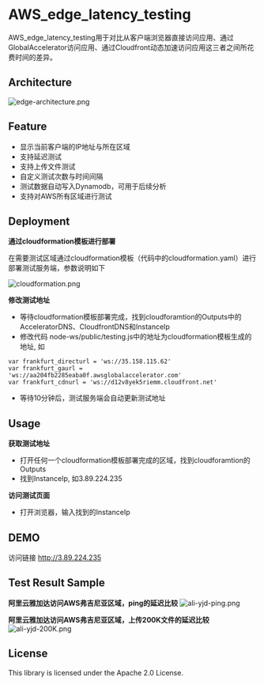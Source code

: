 # AWS_edge_latency_testing

AWS_edge_latency_testing用于对比从客户端浏览器直接访问应用、通过GlobalAccelerator访问应用、通过Cloudfront动态加速访问应用这三者之间所花费时间的差异。

## Architecture
![edge-architecture.png](https://pwmbjs.s3.cn-north-1.amazonaws.com.cn/AWS_edge_latency_testing/edge-architecture.png)

## Feature
- 显示当前客户端的IP地址与所在区域
- 支持延迟测试
- 支持上传文件测试
- 自定义测试次数与时间间隔
- 测试数据自动写入Dynamodb，可用于后续分析
- 支持对AWS所有区域进行测试

## Deployment
**通过cloudformation模板进行部署**

在需要测试区域通过cloudformation模板（代码中的cloudformation.yaml）进行部署测试服务端，参数说明如下

![cloudformation.png](https://pwmbjs.s3.cn-north-1.amazonaws.com.cn/AWS_edge_latency_testing/cloudformation.png)

**修改测试地址**
- 等待cloudformation模板部署完成，找到cloudforamtion的Outputs中的AcceleratorDNS、CloudfrontDNS和InstanceIp
- 修改代码 node-ws/public/testing.js中的地址为cloudformation模板生成的地址, 如
```
var frankfurt_directurl = 'ws://35.158.115.62'
var frankfurt_gaurl = 'ws://aa204fb2285eaba0f.awsglobalaccelerator.com'
var frankfurt_cdnurl = 'ws://d12v8yek5riemm.cloudfront.net'
```
- 等待10分钟后，测试服务端会自动更新测试地址

## Usage
**获取测试地址**
- 打开任何一个cloudformation模板部署完成的区域，找到cloudforamtion的Outputs
- 找到InstanceIp, 如3.89.224.235


**访问测试页面**
- 打开浏览器，输入找到的InstanceIp

## DEMO
访问链接 http://3.89.224.235

## Test Result Sample
**阿里云雅加达访问AWS弗吉尼亚区域，ping的延迟比较**
![ali-yjd-ping.png](https://pwmbjs.s3.cn-north-1.amazonaws.com.cn/AWS_edge_latency_testing/ali-yjd-ping.png)

**阿里云雅加达访问AWS弗吉尼亚区域，上传200K文件的延迟比较**
![ali-yjd-200K.png](https://pwmbjs.s3.cn-north-1.amazonaws.com.cn/AWS_edge_latency_testing/ali-yjd-200K.png)

## License
This library is licensed under the Apache 2.0 License.
